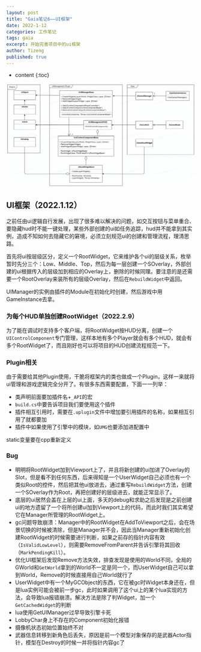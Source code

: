 ```yaml
---
layout: post
title: "Gaia笔记6——UI框架"
date: 2022-1-12
categories: 工作笔记
tags: gaia
excerpt: 开始完善项目中的ui框架
author: Tizeng
published: true
---
```


* content
{:toc}


![UML](https://github.com/tizengyan/images/blob/master/Gaia_UIManager.jpg)

## UI框架（2022.1.12）

之前任由ui逻辑自行发展，出现了很多难以解决的问题，如交互按钮与菜单重合、要隐藏hud时不能一键处理，某些外部创建的ui如任务追踪，hud并不能拿到其实例，造成不知如何去隐藏它的窘境，必须立刻规范ui的创建和管理流程，理清思路。

首先将ui按层级区分，定义一个RootWidget，它来维护各个ui的层级关系，枚举暂时先分三个：Low、Middle、Top，然后为每一层创建一个SOverlay，外部创建的ui根据传入的层级加到相应的Overlay上，删除的时候同理。要注意的是还需要一个RootOverlay来装所有的层级Overlay，然后在`RebuildWidget`中返回。

UIManager的实例由插件的Module在初始化时创建，然后游戏中用GameInstance去拿。

### 为每个HUD单独创建RootWidget（2022.2.9）

为了能在调试时支持多个客户端，将RootWidget按HUD分离，创建一个`UIControlComponent`专门管理，这样本地有多个Player就会有多个HUD，就会有多个RootWidget了，而且刚好也可以将项目的HUD创建流程规范一下。

### Plugin相关

由于需要给其他Plugin使用，干脆将框架内的类也做成一个Plugin，这样一来就将ui管理和游戏逻辑完全分开了。有很多东西需要配置，下面一一列举：
- 类声明前面要加插件名+`_API`的宏
- `build.cs`中要告诉项目我们要使用这个插件
- 插件相互引用时，需要在`.uplugin`文件中增加要引用插件的名称，如果相互引用了就都要加
- 插件中如果使用了引擎中的模块，如`UMG`也要添加进配置中

static变量要在cpp重新定义

### Bug

* 明明将RootWidget加到Viewport上了，并且将新创建的ui加进了Overlay的Slot，但是看不到任何东西，后来得知是一个UserWidget自己必须也有一个类似Root的控件，然后把其他ui放进去，通过重写`RebuildWidget`方法，创建一个SOverlay作为Root，再把创建好的层级进去，就能正常显示了。
* 底层的ui居然会盖在上层的ui上面，多天的debug和求助之后发现是之前创建ui的地方遗留了一个将所创建ui加到Viewport上的代码，而此时我们其实希望它在Manager所管理的RootWidget上。
* gc问题导致崩溃：Manager中的RootWidget在AddToViewport之后，会在场景切换的时候被清除，但是Manager并不会，因此当Manager重新初始化创建RootWidget的时候需要进行判断，如果之前存的指针内容有效（`IsValidLowLevel`），则需要RemoveFromParent并告诉引擎将其回收（`MarkPendingKill`）。
* 优化UI框架后发现Remove方法失效，排查发现是使用的World不同，全局的GWorld和`GetWorld`拿到的World不一定是同一个，而UserWidget自己可以拿到World，Remove的时候直接用自己World就行了
* UserWidget中有一个MyGCObject的东西，它在被gc时Widget本身还在，但是lua实例可能会被前一步gc，此时如果调用了这个ui上的某个lua实现的方法，会导致lua报错崩溃。解决方法是除了判Widget，加一个`GetCachedWidget`的判断
* lua使用GetUIManager过早导致引擎卡死
* LobbyChar身上不存在的Component初始化报错
* 摄像机状态初始位置始终不对
* 武器信息转移到新角色后丢失，原因是前一个模型对象保存的是武器Actor指针，模型在Destroy的时候一并将指针内容gc了